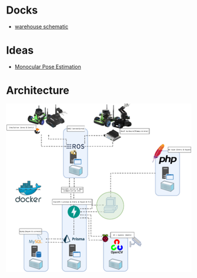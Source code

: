 # Docks
- [warehouse schematic](../Docks/logbook_schemas-warehouse_realisation.pdf)

# Ideas
- [Monocular Pose Estimation](../Ideas/Monocular_Pose_Estimation.md)

# Architecture
<img src="../resources/architecture_diagram.png" alt="architecture_diagram" width="700"/>
